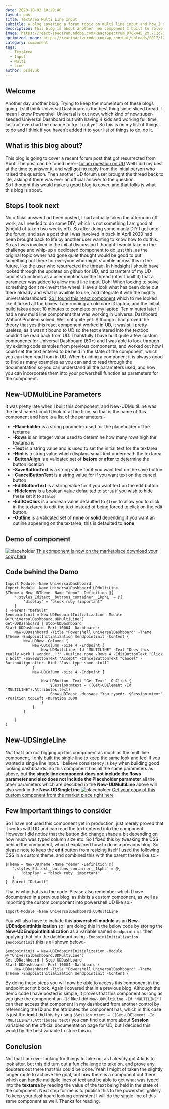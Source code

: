 ```yaml
---
date: 2020-10-02 10:29:40
layout: post
title: TextArea Multi Line Input
subtitle: A blog covering a forum topic on multi line input and how I approached answering it.
description: This blog is about another new component I built to solve an issue other users of Universal Dashboard presented. Which was how to get a multi line input text box.
image: https://react-spectrum.adobe.com/ReactSpectrum_976x445_2x.711c2311.png
optimized_image: https://reactnativecode.com/wp-content/uploads/2017/12/Gradient_TextInput_Thumb.png
category: component
tags:
  - TextArea
  - Input
  - Multi
  - Line
author: psdevuk
---
```


## Welcome
Another day another blog. Trying to keep the momentum of these blogs going. I still think Universal Dashboard is the best thing since sliced bread. I mean I know Powershell Universal is out now, which kind of now super-seeded Universal Dashboard but with having 4 kids and working full time, just not even had the chance to try it out yet.  So this is on my list of things to do and I think if you haven't added it to your list of things to do, do it. 


## What is this blog about?
This blog is going to cover a recent forum post that got resurrected from April. The post can be found here:- [forum question on UD](https://forums.universaldashboard.io/t/multiline-for-new-udtextbox/2651) 
Well I did my best at the time to answer it, and well got no reply from the initial person who raised the question. Then another UD forum user brought the thread back to life, asking if there was ever an official answer to the question.  
 So I thought this would make a good blog to cover, and that folks is what this blog is about.


## Steps I took next
No official answer had been posted, I had actually taken the afternoon off work, as I needed to do some DIY, which is not something I am good at (should of taken two weeks off). So after doing some manly DIY I got onto the forum, and saw a post that I was involved in back in April 2020 had been brought back to life by another user wanting to know how to do this. So as I was involved in the initial discussion I thought I would take on the challenge and whip-up a dedicated component to do just this, as the original topic owner had gone quiet thought would be good to put something out there for everyone who might stumble across this in the future, like the user who resurrected the thread. In hindsight I should have looked through the updates on github for UD, and paramters of my UD cmdlets/functions as a user mentions in the thread (after I built it) that a parameter was added to allow multi line input. 
  Doh!
 When looking to solve something don't re-invent the wheel.  Have a look what has been done out there already and what is availble to use, and integrate it with the mighty universaldashboard. [So I found this react component](https://alioguzhan.github.io/react-editext/) which to me looked like it ticked all the boxes.  I am running an old core i3 laptop, and the initial build takes about 10 minutes to complete on my laptop. Ten minutes later I had a new multi line component that was working in Universal Dashboard. Wahoo! Problem solved.  Well not quite yet. Although I had proved the theory that yes this react component worked in UD, it was still pretty useless, as it wasn't bound to UD so the text entered into the textbox couldn't be read back from UD.
  Thankfully I have built quite a few custom components for Universal Dashboard (60+) and I was able to look through my existing code samples from previous components, and worked out how I could set the text entered to be held in the state of the component, which you can then read from in UD. 
 When building a component it is always good to find as many examples as you can and to read through the documentation so you can understand all the parameters used, and how you can incorporate them into your powershell function as parameters for the component. 


## New-UDMultiLine Parameters
 It was pretty late when I built this component, and New-UDMultiLine was the best name I could think of at the time, so that is the name of this component and here is a list of the parameters:-
- **-Placeholder** is a string parameter used for the placeholder of the textarea
- **-Rows** is an integer value used to determine how many rows high the textarea is
- **-Text** is a string value and is used to set the initial text for the textarea
- **-Hint** is a string value which displays small text underneath the textarea
- **-ButtonAlign** is a validated set of **before** or **after** to determine the button location
- **-SaveButtonText** is a string value for if you want text on the save button
- **-CancelButtonText** is a string value for if you want text on the cancel button
- **-EditButtonText** is a string value for if you want text on the edit button
- **-HideIcons** is a boolean value defaulted to `$true` if you wish to hide these set it to `$false`
- **-EditOnClick** is a boolean value defaulted to `$true` to allow you to click in the textarea to edit the text instead of being forced to click on the edit button.
- **-Outline** is a validated set of **none** or **solid** depending if you want an outline appearing on the textarea, this is defaulted to **none**

## Demo of component

![placeholder](https://github.com/psDevUK/ud-flix/blob/master/assets/img/MultiLineFinal.gif?raw=true "Component Demo")
[This component is now on the marketplace download your copy here](https://marketplace.universaldashboard.io/Dashboard/UniversalDashboard.UDMultiLine)
## Code behind the Demo

```
Import-Module -Name UniversalDashboard
Import-Module -Name UniversalDashboard.UDMultiLine
$Theme = New-UDTheme -Name "demo" -Definition @{
    '.styles_Editext__buttons_container__1kphL' = @{
        'display' = "block ruby !important"
    }
} -Parent "Default"
$endpointinit = New-UDEndpointInitialization -Module @("UniversalDashboard.UDMultiLine")
Get-UDDashboard | Stop-UDDashboard
Start-UDDashboard -Port 10004 -Dashboard (
    New-UDDashboard -Title "Powershell UniversalDashboard" -Theme $Theme -EndpointInitialization $endpointinit -Content {
        New-UDRow -Columns {
            New-UDColumn -Size 4 -Endpoint {
                New-UDMultiLine -Id "MULTILINE" -Text "Does this really work I wonder...?" -Outline none -Rows 4 -EditButtonText "Click 2 Edit" -SaveButtonText "Accept" -CancelButtonText "Cancel" -ButtonAlign after -Hint "Just type some stuff"
            }
            New-UDColumn -size 4 -Endpoint {

                New-UDButton -Text "Get Text" -OnClick {
                    $Session:mtext = ((Get-UDElement -Id "MULTILINE").Attributes.text)
                    Show-UDToast -Message "You typed:- $Session:mtext" -Position topLeft -Duration 3000
                }
            }
        }

    }
)

```

## New-UDSingleLine
Not that I am not bigging up this component as much as the multi line component, I only built the single line to keep the same look and feel if you wanted a single line input. I believe consistency is key when building good looking dashboards. So this component has all the same parameters as above, but **the single line component does not include the Rows parameter and also does not include the Placeholder parameter** all the other parameters which are descibed in the **New-UDMultiLine** above will also work in the **New-UDSingleLine**
![placeholder](https://github.com/psDevUK/ud-flix/blob/master/assets/img/SingleLine.gif?raw=true "Single Line Demo")
[Get your copy of this custom component from the market place right here](https://marketplace.universaldashboard.io/Dashboard/UniversalDashboard.UDSingleLine)
## Few Important things to consider
 So I have not used this component yet in production, just merely proved that it works with UD and can read the text entered into the component.  However I did notice that the button did change shape a bit depending on how much was typed column size etc. So I fixed this by tweaking the CSS behind the component, which I explained how to do in a previous blog. So please note to keep the **edit** button from resizing itself I used the following CSS in a custom theme, and combined this with the parent theme like so:-
 ```
 $Theme = New-UDTheme -Name "demo" -Definition @{
    '.styles_Editext__buttons_container__1kphL' = @{
        'display' = "block ruby !important"
    }
} -Parent "Default"
 ```
That is why that is in the code.  Please also remember which I have documented in a previous blog, as this is a custom component, as well as importing the custom component into powershell UD like so:-
```
Import-Module -Name UniversalDashboard.UDMultiLine
```
You  will also have to include this **powershell module** as an **New-UDEndpointInitialization** so I am doing this in the below code by storing the **New-UDEndpointInitialization** as a variable named `$endpointinit` then applying that into the dashboard using `-EndpointInitialization $endpointinit` this is all shown below:-
```
$endpointinit = New-UDEndpointInitialization -Module @("UniversalDashboard.UDMultiLine")
Get-UDDashboard | Stop-UDDashboard
Start-UDDashboard -Port 10004 -Dashboard (
    New-UDDashboard -Title "Powershell UniversalDashboard" -Theme $Theme -EndpointInitialization $endpointinit -Content {
```
By doing these steps you will now be able to access this component in the endpoint script block.  Again I covered that in a previous blog. Although the demo code I have posted is simple, it proves that this component as long as you give the component an `-Id` like I did `New-UDMultiLine -Id "MULTILINE"` I can then access that component in my dashboard from another control by referencing the **ID** and the attributes the component has, which in this case is just the **text** I did this by using `$Session:mtext = ((Get-UDElement -Id "MULTILINE").Attributes.text)` you can find out more about **Session** variables on the official documentation page for UD, but I decided this would by the best variable to store this in. 

## Conclusion
 Not that I am ever looking for things to take on, as I already got 4 kids to look after, but this did turn out a fun challenge to take on, and prove any doubters out there that this could be done.  Yeah I might of taken the slightly longer route to achieve the goal, but now there is a component out there which can handle multiplle lines of text and be able to get what was typed into the **textarea** by reading the value of the text being held in the state of the component. Next step for me is to publish this to the powershell gallery. To keep your dashboard looking consistent I will do the single line of this same component as well.  Thanks for reading.
